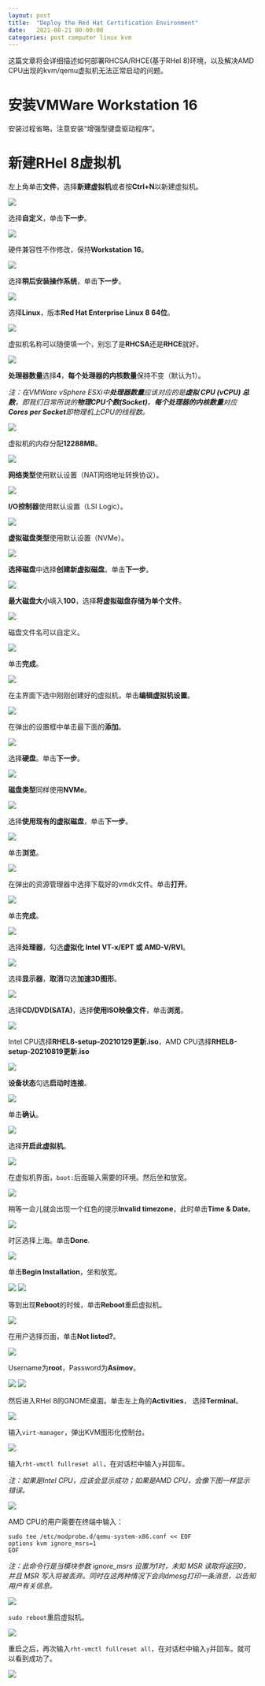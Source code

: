 ```yaml
---
layout: post
title:  "Deploy the Red Hat Certification Environment"
date:   2021-08-21 00:00:00
categories: post computer linux kvm
---
```


这篇文章将会详细描述如何部署RHCSA/RHCE(基于RHel 8)环境，以及解决AMD CPU出现的kvm/qemu虚拟机无法正常启动的问题。

<!--more-->

# 安装VMWare Workstation 16

安装过程省略，注意安装“增强型键盘驱动程序”。

# 新建RHel 8虚拟机

左上角单击**文件**，选择**新建虚拟机**或者按**Ctrl+N**以新建虚拟机。

![](http://icing.fun/img/post/2021/08/21/1.jpg)

选择**自定义**，单击**下一步**。

![](http://icing.fun/img/post/2021/08/21/2.jpg)

硬件兼容性不作修改，保持**Workstation 16**。

![](http://icing.fun/img/post/2021/08/21/3.jpg)

选择**稍后安装操作系统**，单击**下一步**。

![](http://icing.fun/img/post/2021/08/21/4.jpg)

选择**Linux**，版本**Red Hat Enterprise Linux 8 64位**。

![](http://icing.fun/img/post/2021/08/21/5.jpg)

虚拟机名称可以随便填一个，别忘了是**RHCSA**还是**RHCE**就好。

![](http://icing.fun/img/post/2021/08/21/6.jpg)

**处理器数量**选择**4**，**每个处理器的内核数量**保持不变（默认为1）。

*注：在VMWare vSphere ESXi中**处理器数量**应该对应的是**虚拟 CPU (vCPU)
总数**，即我们日常所说的**物理CPU个数(Socket)**。**每个处理器的内核数量**对应**Cores per Socket**即物理机上CPU的线程数。*

![](http://icing.fun/img/post/2021/08/21/7.jpg)

虚拟机的内存分配**12288MB**。

![](http://icing.fun/img/post/2021/08/21/8.jpg)

**网络类型**使用默认设置（NAT网络地址转换协议）。

![](http://icing.fun/img/post/2021/08/21/9.jpg)

**I/O控制器**使用默认设置（LSI Logic）。

![](http://icing.fun/img/post/2021/08/21/10.jpg)

**虚拟磁盘类型**使用默认设置（NVMe）。

![](http://icing.fun/img/post/2021/08/21/11.jpg)

**选择磁盘**中选择**创建新虚拟磁盘**。单击**下一步**。

![](http://icing.fun/img/post/2021/08/21/12.jpg)

**最大磁盘大小**填入**100**，选择**将虚拟磁盘存储为单个文件**。

![](http://icing.fun/img/post/2021/08/21/13.jpg)

磁盘文件名可以自定义。

![](http://icing.fun/img/post/2021/08/21/14.jpg)

单击**完成**。

![](http://icing.fun/img/post/2021/08/21/15.jpg)

在主界面下选中刚刚创建好的虚拟机，单击**编辑虚拟机设置**。

![](http://icing.fun/img/post/2021/08/21/16.jpg)

在弹出的设置框中单击最下面的**添加**。

![](http://icing.fun/img/post/2021/08/21/17.jpg)

选择**硬盘**。单击**下一步**。

![](http://icing.fun/img/post/2021/08/21/18.jpg)

**磁盘类型**同样使用**NVMe**。

![](http://icing.fun/img/post/2021/08/21/19.jpg)

选择**使用现有的虚拟磁盘**，单击**下一步**。

![](http://icing.fun/img/post/2021/08/21/20.jpg)

单击**浏览**。

![](http://icing.fun/img/post/2021/08/21/21.jpg)

在弹出的资源管理器中选择下载好的vmdk文件。单击**打开**。

![](http://icing.fun/img/post/2021/08/21/22.jpg)

单击**完成**。

![](http://icing.fun/img/post/2021/08/21/23.jpg)

选择**处理器**，勾选**虚拟化 Intel VT-x/EPT 或 AMD-V/RVI**。

![](http://icing.fun/img/post/2021/08/21/24.jpg)

选择**显示器**，**取消**勾选**加速3D图形**。

![](http://icing.fun/img/post/2021/08/21/25.jpg)

选择**CD/DVD(SATA)**，选择**使用ISO映像文件**，单击**浏览**。

![](http://icing.fun/img/post/2021/08/21/26.jpg)

Intel CPU选择**RHEL8-setup-20210129更新.iso**，AMD CPU选择**RHEL8-setup-20210819更新.iso**

![](http://icing.fun/img/post/2021/08/21/27.jpg)

**设备状态**勾选**启动时连接**。

![](http://icing.fun/img/post/2021/08/21/28.jpg)

单击**确认**。

![](http://icing.fun/img/post/2021/08/21/29.jpg)

选择**开启此虚拟机**。

![](http://icing.fun/img/post/2021/08/21/30.jpg)

在虚拟机界面，`boot:`后面输入需要的环境。然后坐和放宽。

![](http://icing.fun/img/post/2021/08/21/31.jpg)

稍等一会儿就会出现一个红色的提示**Invalid timezone**，此时单击**Time & Date**。

![](http://icing.fun/img/post/2021/08/21/32.jpg)

时区选择上海。单击**Done**.

![](http://icing.fun/img/post/2021/08/21/33.jpg)

单击**Begin Installation**，坐和放宽。

![](http://icing.fun/img/post/2021/08/21/34.jpg)
![](http://icing.fun/img/post/2021/08/21/35.jpg)

等到出现**Reboot**的时候，单击**Reboot**重启虚拟机。

![](http://icing.fun/img/post/2021/08/21/36.jpg)

在用户选择页面，单击**Not listed?**。

![](http://icing.fun/img/post/2021/08/21/37.jpg)

Username为**root**，Password为**Asimov**。

![](http://icing.fun/img/post/2021/08/21/38.jpg)
![](http://icing.fun/img/post/2021/08/21/39.jpg)

然后进入RHel 8的GNOME桌面。单击左上角的**Activities**， 选择**Terminal**。

![](http://icing.fun/img/post/2021/08/21/40.jpg)

输入`virt-manager`，弹出KVM图形化控制台。

![](http://icing.fun/img/post/2021/08/21/41.jpg)

输入`rht-vmctl fullreset all`，在对话栏中输入`y`并回车。

*注：如果是Intel CPU，应该会显示成功；如果是AMD CPU，会像下图一样显示错误。*

![](http://icing.fun/img/post/2021/08/21/42.jpg)

AMD CPU的用户需要在终端中输入：

```shell
sudo tee /etc/modprobe.d/qemu-system-x86.conf << EOF
options kvm ignore_msrs=1
EOF
```

*注：此命令行是当模块参数 ignore_msrs 设置为1时，未知 MSR 读取将返回0，并且 MSR 写入将被丢弃。同时在这两种情况下会向dmesg打印一条消息，以告知用户有关信息。*

![](http://icing.fun/img/post/2021/08/21/43.jpg)

`sudo reboot`重启虚拟机。

![](http://icing.fun/img/post/2021/08/21/44.jpg)

重启之后，再次输入`rht-vmctl fullreset all`，在对话栏中输入`y`并回车。就可以看到成功了。

![](http://icing.fun/img/post/2021/08/21/45.jpg)

